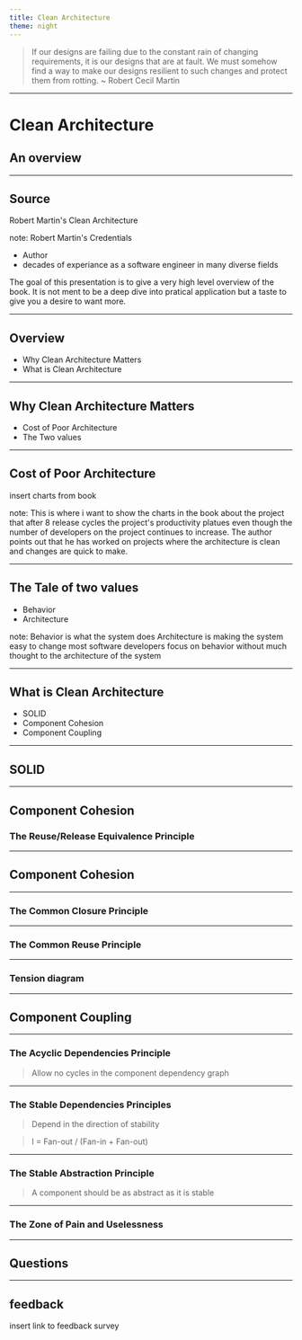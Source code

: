 ```yaml
---
title: Clean Architecture
theme: night
---
```


> If our designs are failing due to the constant rain of changing requirements, it is our designs that are at fault. We must somehow find a way to make our designs resilient to such changes and protect them from rotting.
> ~ Robert Cecil Martin

---

# Clean Architecture
## An overview

---

## Source
Robert Martin's Clean Architecture

note:
Robert Martin's Credentials
* Author
* decades of experiance as a software engineer in many diverse fields

The goal of this presentation is to give a very high level overview of the book. It is not ment to be a deep dive into pratical application but a taste to give you a desire to want more.

---

## Overview
* Why Clean Architecture Matters
* What is Clean Architecture

---

## Why Clean Architecture Matters
* Cost of Poor Architecture
* The Two values

----

## Cost of Poor Architecture

insert charts from book

note:
This is where i want to show the charts in the book about the project that after 8 release cycles the project's productivity platues even though the number of developers on the project continues to increase.
The author points out that he has worked on projects where the architecture is clean and changes are quick to make.

----

## The Tale of two values
* Behavior
* Architecture

note:
Behavior is what the system does
Architecture is making the system easy to change
most software developers focus on behavior without much thought to the architecture of the system

---

## What is Clean Architecture
* SOLID
* Component Cohesion
* Component Coupling

----

## SOLID

----

## Component Cohesion
### The Reuse/Release Equivalence Principle

----

## Component Cohesion


----

### The Common Closure Principle

----

### The Common Reuse Principle

----

### Tension diagram

----

## Component Coupling

----

### The Acyclic Dependencies Principle
> Allow no cycles in the component dependency graph

----

### The Stable Dependencies Principles
> Depend in the direction of stability

> I = Fan-out / (Fan-in + Fan-out)

----

### The Stable Abstraction Principle
> A component should be as abstract as it is stable

----

### The Zone of Pain and Uselessness

---

## Questions

---

## feedback
insert link to feedback survey